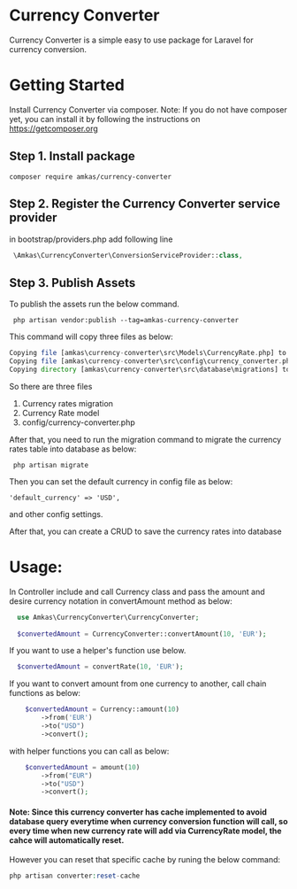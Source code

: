 # Currency Converter

Currency Converter is a simple easy to use package for Laravel for currency conversion.

# Getting Started
  Install Currency Converter via composer.
Note: If you do not have composer yet, you can install it by following the instructions on https://getcomposer.org

## Step 1. Install package
  
    composer require amkas/currency-converter

## Step 2. Register the Currency Converter service provider
  in bootstrap/providers.php
  add following line
   ```php
    \Amkas\CurrencyConverter\ConversionServiceProvider::class,
   ```
## Step 3. Publish Assets
To publish the assets run the below command.
```
 php artisan vendor:publish --tag=amkas-currency-converter
```
This command will copy three files as below:

 ```php
 Copying file [amkas\currency-converter\src\Models\CurrencyRate.php] to [app\Models\CurrencyRate.php]  DONE
 Copying file [amkas\currency-converter\src\config\currency_converter.php] to [config\currency_converter.php]  DONE
 Copying directory [amkas\currency-converter\src\database\migrations] to [database\migrations]  DONE
  ```
So there are three files
1. Currency rates migration
2. Currency Rate model
3. config/currency-converter.php

After that, you need to run the migration command to migrate the currency rates table into database as below:

```
 php artisan migrate
```

Then you can set the default currency in config file as below:

```
'default_currency' => 'USD',
```

and other config settings.

After that, you can create a CRUD to save the currency rates into database

# Usage:
  In Controller include and call Currency class and pass the amount and desire currency notation in convertAmount method as below:

  ```php
    use Amkas\CurrencyConverter\CurrencyConverter;
    
    $convertedAmount = CurrencyConverter::convertAmount(10, 'EUR');
  ```
  If you want to use a helper's function use below.
  ```php
    $convertedAmount = convertRate(10, 'EUR');
  ```

If you want to convert amount from one currency to another, call chain functions as below:

```php
    $convertedAmount = Currency::amount(10)
        ->from('EUR')
        ->to("USD")
        ->convert();
  ```
with helper functions you can call as below:

```php
    $convertedAmount = amount(10)
        ->from("EUR")
        ->to("USD")
        ->convert();
  ```
#### Note: Since this currency converter has cache implemented to avoid database query everytime when currency conversion function will call, so every time when new currency rate will add via CurrencyRate model, the cahce will automatically reset.
However you can reset that specific cache by runing the below command:

````php
php artisan converter:reset-cache
````
